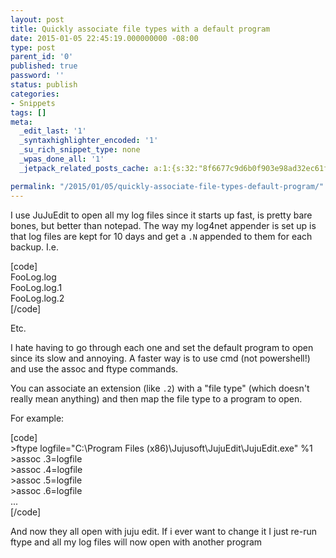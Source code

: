 ```yaml
---
layout: post
title: Quickly associate file types with a default program
date: 2015-01-05 22:45:19.000000000 -08:00
type: post
parent_id: '0'
published: true
password: ''
status: publish
categories:
- Snippets
tags: []
meta:
  _edit_last: '1'
  _syntaxhighlighter_encoded: '1'
  _su_rich_snippet_type: none
  _wpas_done_all: '1'
  _jetpack_related_posts_cache: a:1:{s:32:"8f6677c9d6b0f903e98ad32ec61f8deb";a:2:{s:7:"expires";i:1560873800;s:7:"payload";a:3:{i:0;a:1:{s:2:"id";i:4737;}i:1;a:1:{s:2:"id";i:3608;}i:2;a:1:{s:2:"id";i:2985;}}}}

permalink: "/2015/01/05/quickly-associate-file-types-default-program/"
---
```

I use JuJuEdit to open all my log files since it starts up fast, is pretty bare bones, but better than notepad. The way my log4net appender is set up is that log files are kept for 10 days and get a `.N` appended to them for each backup. I.e.

[code]  
FooLog.log  
FooLog.log.1  
FooLog.log.2  
[/code]

Etc.

I hate having to go through each one and set the default program to open since its slow and annoying. A faster way is to use cmd (not powershell!) and use the assoc and ftype commands.

You can associate an extension (like `.2`) with a "file type" (which doesn't really mean anything) and then map the file type to a program to open.

For example:

[code]  
\>ftype logfile="C:\Program Files (x86)\Jujusoft\JujuEdit\JujuEdit.exe" %1  
\>assoc .3=logfile  
\>assoc .4=logfile  
\>assoc .5=logfile  
\>assoc .6=logfile  
...  
[/code]

And now they all open with juju edit. If i ever want to change it I just re-run ftype and all my log files will now open with another program

